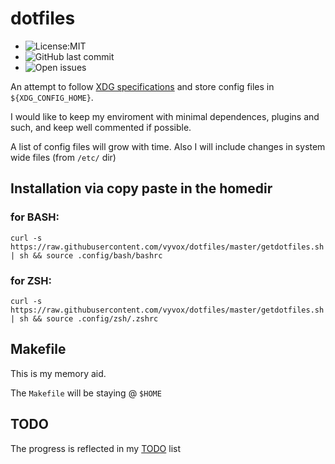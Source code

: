 # dotfiles
* ![License:MIT](https://img.shields.io/github/license/vyvox/dotfiles)
* ![GitHub last commit](https://img.shields.io/github/last-commit/vyvox/dotfiles)
* ![Open issues](https://img.shields.io/github/issues-raw/vyvox/dotfiles?style=plastic)


An attempt to follow [XDG specifications](https://specifications.freedesktop.org/basedir-spec/basedir-spec-latest.html) and store config files in ``${XDG_CONFIG_HOME}``.

I would like to keep my enviroment with minimal dependences, plugins and such, and keep well commented if possible.

A list of config files will grow with time. Also I will include changes in system wide files (from ``/etc/`` dir)

## Installation via copy paste in the homedir
### for BASH:
``curl -s https://raw.githubusercontent.com/vyvox/dotfiles/master/getdotfiles.sh | sh && source .config/bash/bashrc``

### for ZSH:
``curl -s https://raw.githubusercontent.com/vyvox/dotfiles/master/getdotfiles.sh | sh && source .config/zsh/.zshrc``

## Makefile
This is my memory aid.

The ``Makefile`` will be staying @ ``$HOME``

## TODO
The progress is reflected in my [TODO](TODO.md) list

